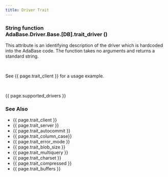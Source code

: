 ```yaml
---
title: Driver Trait
---
```


<div class="leftside">
<h3>String function<br/>
AdaBase.Driver.Base.[DB].trait_driver ()</h3>
<p>This attribute is an identifying description of the driver which is
hardcoded into the AdaBase code.  The function takes no arguments and
returns a standard string.</p>
<br/>
<p class="caption">See {{ page.trait_client }} for a usage example.</p>
<br/>
<p>{{ page.supported_drivers }}</p>
</div>
<div class="sidenav">
  <h3>See Also</h3>
  <ul>
    <li>{{ page.trait_client }}</li>
    <li>{{ page.trait_server }}</li>
    <li>{{ page.trait_autocommit }}</li>
    <li>{{ page.trait_column_case}}</li>
    <li>{{ page.trait_error_mode }}</li>
    <li>{{ page.trait_blob_size }}</li>
    <li>{{ page.trait_multiquery }}</li>
    <li>{{ page.trait_charset }}</li>
    <li>{{ page.trait_compressed }}</li>
    <li>{{ page.trait_buffers }}</li>
  </ul>
</div>
